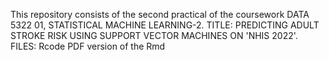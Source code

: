 This repository consists of the second practical of the coursework DATA 5322 01, STATISTICAL MACHINE LEARNING-2.
TITLE: PREDICTING ADULT STROKE RISK USING SUPPORT VECTOR MACHINES ON 'NHIS 2022'.
FILES:
Rcode
PDF version of the Rmd
